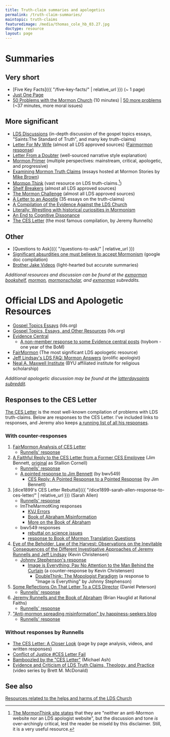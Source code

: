 ```yaml
---
title: Truth-claim summaries and apologetics
permalink: /truth-claim-summaries/
maintopic: truth-claims
featuredimage: /media/thomas_cole_hb_03.27.jpg
doctype: resource
layout: page
---
```

# Summaries

## Very short

* [Five Key Facts]({{ "/five-key-facts/" | relative_url }}) (~ 1 page)
* [Just One Page](https://web.archive.org/web/20181119205038/https://gileriodekel.com/wp-content/uploads/sites/798/2018/05/Just-One-Page.pdf)
* [50 Problems with the Mormon Church](https://www.youtube.com/watch?v=qcQthyiTA7c) (10 minutes) \| [50 more problems](https://www.youtube.com/watch?v=1Bu7yZsvh1Y) (~37 minutes, more moral issues)

## More significant

* [LDS Discussions](https://www.ldsdiscussions.com/) (in-depth discussion of the gospel topics essays, "Saints:The Standard of Truth", and many key truth-claims)
* [Letter For My Wife](http://www.letterformywife.com/) (almost all LDS approved sources) ([Fairmormon response](https://www.fairmormon.org/answers/Criticism_of_Mormonism/Online_documents/For_my_Wife_and_Children_(Letter_to_my_Wife)))
* [Letter From a Doubter](https://leavingthegarden.wordpress.com/2016/04/06/letter-from-a-doubter/) (well-sourced narrative style explanation)
* [Mormon Primer](https://mormondiscussions.org/wp-content/uploads/2019/07/MormonPrimer7.pdf) (multiple perspectives: mainstream, critical, apologetic, and progressive)
* [Examining Mormon Truth Claims](https://mormonstories.org/truth-claims/) (essays hosted at Mormon Stories by [Mike Brown](https://mormonstories.org/podcast/mike-brown-examining-mormon-truth-claims/))
* [Mormon Think](http://www.mormonthink.com/) (vast resource on LDS truth-claims.[^mormonthink])
* [Shelf Breakers](https://drive.google.com/file/d/1xABvaPadd4C9VE7ySVRQ1G_hfNW6vWCB/view) (almost all LDS approved sources)
* [The Mormon Challenge](http://www.themormonchallenge.com/) (almost all LDS approved sources)
* [A Letter to an Apostle](https://lettertoanapostle.org/) (35 essays on the truth-claims)
* [A Compilation of the Evidence Against the LDS Church](https://mormonbandwagon.com/eric_n/leaving-the-church/)
* [Literally: Wrestling with historical curiosities in Mormonism](https://drive.google.com/file/d/0B79XcDYRahxnLUdMc3dBUHE0SzQ/view)
* [An End to Cognitive Dissonance](https://docs.google.com/file/d/1ih6jF7hBPBi_YmpiOod3oxVpzU5ng-OS4-0XjQUTcX4AbNTP-FIEB2OzmaDf/view)
* [The CES Letter](http://cesletter.com/) (the most famous compilation, by Jeremy Runnells)

## Other

* [Questions to Ask]({{ "/questions-to-ask/" | relative_url }})
* [Significant absurdities one must believe to accept Mormonism](https://docs.google.com/document/d/1yzkCZkhjp_WmU9n6xWjqO0-ivX-ppQ0HrRjy4ItZz-U/edit?usp=sharing) (google doc compilation)
* [Brother Jake Videos](https://www.youtube.com/channel/UC0u7ZMWqkr7cKD_rvEXZUuQ) (light-hearted but accurate summaries)

*Additional resources and discussion can be found at the [exmormon bookshelf](https://www.reddit.com/r/ExmormonBookshelf/), [mormon](https://www.reddit.com/r/mormon/), [mormonscholar](https://www.reddit.com/r/mormonscholar/), and [exmormon](https://www.reddit.com/r/exmormon/) subreddits.*

# Official LDS and Apologetic Resources

* [Gospel Topics Essays](https://www.lds.org/topics/essays?lang=eng&old=true) (lds.org)
* [Gospel Topics, Essays, and Other Resources](https://www.lds.org/si/objective/doctrinal-mastery/gospel-sources?lang=eng) (lds.org)
* [Evidence Central](https://evidencecentral.org/recency)
    * [A non-member response to some Evidence central posts](https://toybom.wordpress.com/17-other-lds-literature/) (toybom - one year of the BoM)
* [FairMormon](http://www.fairmormon.org/) (The most significant LDS apologetic resource)
* [Jeff Lindsay's LDS FAQ: Mormon Answers](http://www.jefflindsay.com/LDSFAQ/index.html) (prolific apologist)
* [Neal A. Maxwell Institute](http://mi.byu.edu/) (BYU affiliated institute for religious scholarship)

*Additional apologetic discussion may be found at the [latterdaysaints subreddit](https://www.reddit.com/r/latterdaysaints/).*

## Responses to the CES Letter

[The CES Letter](http://cesletter.com/) is the most well-known compilation of problems with LDS truth-claims.  Below are responses to the CES Letter.  I've included links to responses, and Jeremy also keeps [a running list of all his responses](https://cesletter.org/debunkings/).

### With counter-responses

1. [FairMormon Analysis of CES Letter](https://www.fairlatterdaysaints.org/answers/Criticism_of_Mormonism/Online_documents/Letter_to_a_CES_Director)
    * [Runnells' response](https://cesletter.org/debunking-fairmormon/)
1. [A Faithful Reply to the CES Letter from a Former CES Employee](https://canonizer.com/files/reply.pdf) (Jim Bennett, [original](http://stallioncornell.com/blog/a-reply-from-a-former-ces-employee/) as Stallion Cornell)
    * [Runnells' response](https://cesletter.org/debunkings/jim-bennett-ces-letter-reply-canonizer-stallion-cornell/)
    * [A pointed response to Jim Bennett](https://www.reddit.com/r/mormonscholar/comments/b0ig4a/a_pointed_response_to_jim_bennetts_a_faithful/) (by bwv549)
        * [CES Reply: A Pointed Response to a Pointed Response](https://canonizer.com/blog/ces-reply-a-pointed-response-to-a-pointed-response/) (by Jim Bennett)
1. [dice1899's CES Letter Rebuttal]({{ "/dice1899-sarah-allen-response-to-ces-letter/" | relative_url }}) (Sarah Allen)
    * [Runnells' response](https://cesletter.org/debunkings/the-ces-letter-rebuttal-fair-fairmormon-sarah-allen/)
    * ImTheMarmotKing responses
        * [KVJ Errors](https://www.reddit.com/r/mormon/comments/lld31r/ces_letter_response_kjv_errors/)
        * [Book of Abraham Misinformation](https://www.reddit.com/r/mormon/comments/mqxw5y/clearing_up_some_book_of_abraham_misinformation/)
        * [More on the Book of Abraham](https://www.reddit.com/r/mormon/comments/mwe0hw/more_on_the_book_of_abraham/)
    * bwv549 responses
        * [rebuttal on science issues](https://www.reddit.com/user/bwv549/comments/y7be4q/a_short_exploration_of_dice1899s_ces_letter/)
        * [response to Book of Mormon Translation Questions](https://www.reddit.com/r/mormon/comments/mgzde7/response_to_part_9_of_dice1899s_critique_of_the/)
1. [Eye of the Beholder, Law of the Harvest: Observations on the Inevitable Consequences of the Different Investigative Approaches of Jeremy Runnells and Jeff Lindsay](https://journal.interpreterfoundation.org/eye-of-the-beholder-law-of-the-harvest-observations-on-the-inevitable-consequences-of-the-different-investigative-approaches-of-jeremy-runnells-and-jeff-lindsay/) (Kevin Christensen)
    * [Johnny Stephenson's response](https://cesletter.org/debunkings/kevin-christensen/sky-is-falling-debunking-mormon-interpreter-kevin-christensen-jeremy-runnells/)
        * [Image is Everything: Pay No Attention to the Man Behind the Curtain](https://journal.interpreterfoundation.org/image-is-everything-pay-no-attention-to-the-man-behind-the-curtain/) (a counter-response by Kevin Christensen)
            * [DoubleThink: The Mopologist Paradigm](https://cesletter.org/debunkings/kevin-christensen/doublethink-debunking-mormon-interpreter-kevin-christensen-jeremy-runnells/) (a response to "Image is Everything" by Johnny Stephenson)
1. [Some Reflections On That Letter To a CES Director](http://www.fairmormon.org/fair-conferences/2014-fairmormon-conference/reflections-letter-ces-director) (Daniel Peterson)
    * [Runnells' response](https://cesletter.org/debunkings/a-zombies-reflections-on-that-mormon-apologists-reflections/)
1. [Jeremy Runnells and the Book of Abraham](https://web.archive.org/web/20201111201344/https://rationalfaiths.com/jeremy-runnells-book-abraham/) (Brian Hauglid at Rational Faiths)
    * [Runnells' response](https://web.archive.org/web/20161111033943/http://cesletter.com/apologetics/the-book-of-abraham-except-for-those-willfully-blind-the-case-is-closed.html)
1. ["Anti-mormon spreading misinformation" by happiness-seekers blog](https://web.archive.org/web/20171213200507/https://happiness-seekers.com/2017/07/17/influential-anti-mormon-caught-spreading-lies-about-lds-church/)
    * [Runnells' response](https://cesletter.org/apologetics/influential-anti-mormon-liar-debunks.html)

### Without responses by Runnells

* [The CES Letter: A Closer Look](http://debunking-cesletter.com/) (page by page analysis, videos, and written responses)
* [Conflict of Justice #CES Letter Fail](http://web.archive.org/web/20210423205835/http://www.conflictofjustice.com/ces-letter-fail-contents/)
* [Bamboozled by the "CES Letter"](http://shakenfaithsyndrome.com/bamboozle/bamboozled.pdf) (Michael Ash)
* [Evidence and Criticism of LDS Truth Claims, Theology, and Practice](https://www.youtube.com/playlist?list=PLW_W0q2IV3ZGtnDHmUtSQhdKwGfWrTN-U) (video series by Brett M. McDonald) 

## See also

[Resources related to the helps and harms of the LDS Church](https://faenrandir.github.io/a_careful_examination/resources-related-to-helps-and-harms/)

[^mormonthink]: [The MormonThink site states](http://www.mormonthink.com/) that they are "neither an anti-Mormon website nor an LDS apologist website", but the discussion and tone _is_ over-archingly critical, lest the reader be miseld by this disclaimer.  Still, it is a very useful resource.

